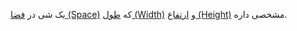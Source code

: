 یک شی در [فضا (Space)](فضا%20(Space).md) که [طول (Width)](طول%20(Width).md) و [ارتفاع (Height)](ارتفاع%20(Height).md) مشخصی داره. 